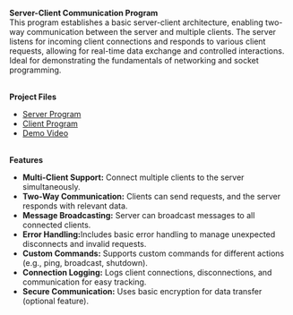 <b>Server-Client Communication Program</b>
<br>This program establishes a basic server-client architecture, enabling two-way communication between the server and multiple clients. The server listens for incoming client connections and responds to various client requests, allowing for real-time data exchange and controlled interactions. Ideal for demonstrating the fundamentals of networking and socket programming.

<br><b>Project Files</b></br>
  - [Server Program](https://github.com/EricDelgado993/Dynamic-Movement/blob/main/Dynamic%20Movement%20Project/Dynamic%20Character%20Movement.py)
  - [Client Program](https://github.com/EricDelgado993/Dynamic-Movement/blob/main/Dynamic%20Movement%20Project/Character%20Movement%20Plot%20Data.txt)
  - [Demo Video](https://github.com/EricDelgado993/Dynamic-Movement/blob/main/Dynamic%20Movement%20Project/Character%20Movement%20Plot%20Data.txt)

<br><b>Features</b></br>
  - <b>Multi-Client Support:</b> Connect multiple clients to the server simultaneously.
  - <b>Two-Way Communication:</b> Clients can send requests, and the server responds with relevant data.
  - <b>Message Broadcasting:</b> Server can broadcast messages to all connected clients.
  - <b>Error Handling:</b>Includes basic error handling to manage unexpected disconnects and invalid requests.
  - <b>Custom Commands:</b> Supports custom commands for different actions (e.g., ping, broadcast, shutdown).
  - <b>Connection Logging:</b> Logs client connections, disconnections, and communication for easy tracking.
  - <b>Secure Communication:</b> Uses basic encryption for data transfer (optional feature).
